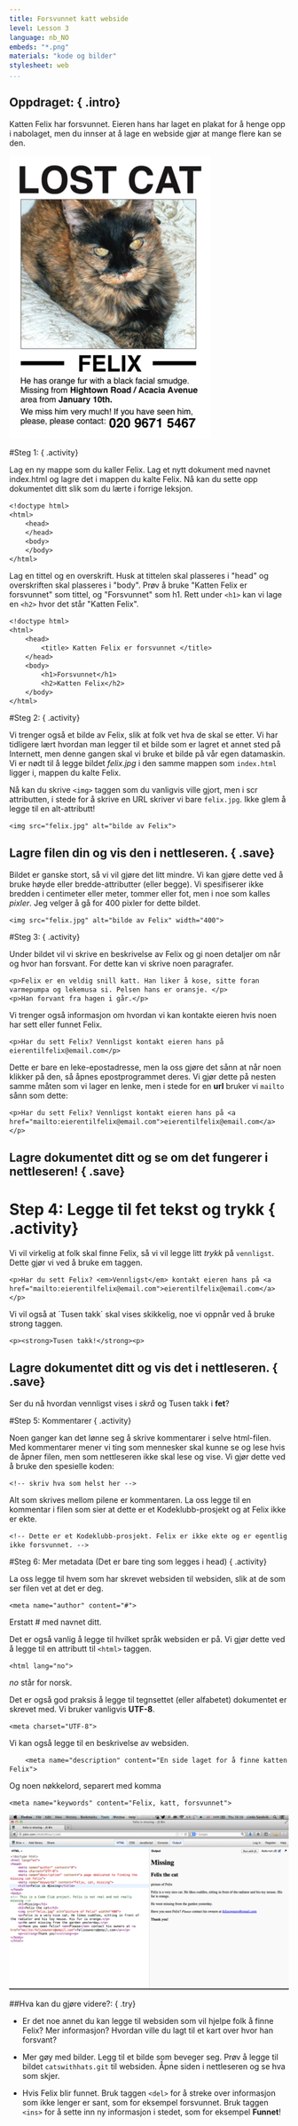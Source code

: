 ```yaml
---
title: Forsvunnet katt webside
level: Lesson 3
language: nb_NO
embeds: "*.png"
materials: "kode og bilder"
stylesheet: web
...
```


## __Oppdraget:__ { .intro}

Katten Felix har forsvunnet. Eieren hans har laget en plakat for å henge opp i nabolaget, men du innser at å lage en webside gjør at mange flere kan se den.

![screenshot](missingcat.png)

#Steg 1: { .activity}

Lag en ny mappe som du kaller Felix.
Lag et nytt dokument med navnet index.html og lagre det i mappen du kalte Felix.
Nå kan du sette opp dokumentet ditt slik som du lærte i forrige leksjon.

```{.language-markup}
<!doctype html>
<html>
	<head>
	</head>
	<body>
	</body>
</html>
```

Lag en tittel og en overskrift. Husk at tittelen skal plasseres i "head" og overskriften skal plasseres i "body". Prøv å bruke "Katten Felix er forsvunnet" som tittel, og "Forsvunnet" som h1.
Rett under `<h1>` kan vi lage en `<h2>` hvor det står "Katten Felix".

```{.language-markup}
<!doctype html>
<html>
	<head>
		<title> Katten Felix er forsvunnet </title>
	</head>
	<body>
		<h1>Forsvunnet</h1>
		<h2>Katten Felix</h2>
	</body>
</html>
```

#Steg 2: { .activity}

Vi trenger også et bilde av Felix, slik at folk vet hva de skal se etter. Vi har tidligere lært hvordan man legger til et bilde som er lagret et annet sted på Internett, men denne gangen skal vi bruke et bilde på vår egen datamaskin. Vi er nødt til å legge bildet *felix.jpg* i den samme mappen som `index.html` ligger i, mappen du kalte Felix.

Nå kan du skrive `<img>` taggen som du vanligvis ville gjort, men i scr attributten, i stede for å skrive en URL skriver vi bare `felix.jpg`. Ikke glem å legge til en alt-attributt!

```{.language-markup}
<img src="felix.jpg" alt="bilde av Felix">
```

## Lagre filen din og vis den i nettleseren. { .save}

Bildet er ganske stort, så vi vil gjøre det litt mindre. Vi kan gjøre dette ved å bruke høyde eller bredde-attributter (eller begge). Vi spesifiserer ikke bredden i centimeter eller meter, tommer eller fot, men i noe som kalles *pixler*. Jeg velger å gå for 400 pixler for dette bildet.

```{.language-markup}
<img src="felix.jpg" alt="bilde av Felix" width="400">
```

#Steg 3: { .activity}

Under bildet vil vi skrive en beskrivelse av Felix og gi noen detaljer om når og hvor han forsvant. For dette kan vi skrive noen paragrafer.

```{.language-markup}
<p>Felix er en veldig snill katt. Han liker å kose, sitte foran varmepumpa og lekemusa si. Pelsen hans er oransje. </p>
<p>Han forvant fra hagen i går.</p>
```

Vi trenger også informasjon om hvordan vi kan kontakte eieren hvis noen har sett eller funnet Felix.

```{.language-markup}
<p>Har du sett Felix? Vennligst kontakt eieren hans på eierentilfelix@email.com</p>
```

Dette er bare en leke-epostadresse, men la oss gjøre det sånn at når noen klikker på den, så åpnes epostprogrammet deres. Vi gjør dette på nesten samme måten som vi lager en lenke, men i stede for en __url__ bruker vi `mailto` sånn som dette:

```{.language-markup}
<p>Har du sett Felix? Vennligst kontakt eieren hans på <a href="mailto:eierentilfelix@email.com">eierentilfelix@email.com</a></p>
```

## Lagre dokumentet ditt og se om det fungerer i nettleseren! { .save}

# Step 4: Legge til fet tekst og trykk { .activity}

Vi vil virkelig at folk skal finne Felix, så vi vil legge litt *trykk* på `vennligst`. Dette gjør vi ved å bruke em taggen.

```{.language-markup}
<p>Har du sett Felix? <em>Vennligst</em> kontakt eieren hans på <a href="mailto:eierentilfelix@email.com">eierentilfelix@email.com</a></p>
```
Vi vil også at ´Tusen takk´ skal vises skikkelig, noe vi oppnår ved å bruke strong taggen.

```{.language-markup}
<p><strong>Tusen takk!</strong><p>
```

## Lagre dokumentet ditt og vis det i nettleseren. { .save}
Ser du nå hvordan vennligst vises i *skrå* og Tusen takk i **fet**?

#Step 5: Kommentarer { .activity}

Noen ganger kan det lønne seg å skrive kommentarer i selve html-filen. Med kommentarer mener vi ting som mennesker skal kunne se og lese hvis de åpner filen, men som nettleseren ikke skal lese og vise. Vi gjør dette ved å bruke den spesielle koden:

```{.language-markup}
<!-- skriv hva som helst her -->
```

Alt som skrives mellom pilene er kommentaren.
La oss legge til en kommentar i filen som sier at dette er et Kodeklubb-prosjekt og at Felix ikke er ekte.

```{.language-markup}
<!-- Dette er et Kodeklubb-prosjekt. Felix er ikke ekte og er egentlig ikke forsvunnet. -->
```


#Steg 6: Mer metadata (Det er bare ting som legges i head) { .activity}

La oss legge til hvem som har skrevet websiden til websiden, slik at de som ser filen vet at det er deg.

```{.language-markup}
<meta name="author" content="#">
```

Erstatt # med navnet ditt.

Det er også vanlig å legge til hvilket språk websiden er på. Vi gjør dette ved å legge til en attributt til `<html>` taggen.

```{.language-markup}
<html lang="no">
```

*no* står for norsk.

Det er også god praksis å legge til tegnsettet (eller alfabetet) dokumentet er skrevet med. Vi bruker vanligvis __UTF-8__.

```{.language-markup}
<meta charset="UTF-8">
```

Vi kan også legge til en beskrivelse av websiden.

```{.language-markup}
	<meta name="description" content="En side laget for å finne katten Felix">
```

Og noen nøkkelord, separert med komma

```{.language-markup}
<meta name="keywords" content="Felix, katt, forsvunnet">
```

![screenshot](screenshot_jsbin.png)

##Hva kan du gjøre videre?: { .try}

+ Er det noe annet du kan legge til websiden som vil hjelpe folk å finne Felix? Mer informasjon? Hvordan ville du lagt til et kart over hvor han forsvant?

+ Mer gøy med bilder. Legg til et bilde som beveger seg. Prøv å legge til bildet `catswithhats.git` til websiden. Åpne siden i nettleseren og se hva som skjer.

+ Hvis Felix blir funnet. Bruk taggen `<del>` for å streke over informasjon som ikke lenger er sant, som for eksempel forsvunnet. Bruk taggen `<ins>` for å sette inn ny informasjon i stedet, som for eksempel __Funnet__!
